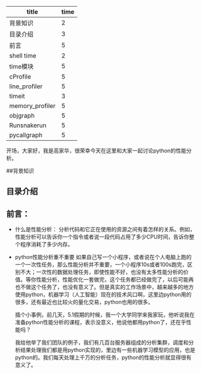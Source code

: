 


| title           | time |
| --------------- | ---- |
| 背景知识            | 2    |
| 目录介绍            | 3    |
| 前言              | 5    |
| shell time      | 2    |
| time模块          | 5    |
| cProfile        | 5    |
| line_profiler   | 5    |
| timeit          | 3    |
| memory_profiler | 5    |
| objgraph        | 5    |
| Runsnakerun     | 5    |
| pycallgraph     | 5    |

开场，大家好，我是高家华，很荣幸今天在这里和大家一起讨论python的性能分析。

##背景知识

## 目录介绍

## 前言：

- 什么是性能分析：
  分析代码和它正在使用的资源之间有着怎样的关系。例如，性能分析可以告诉你一个指令或者说一段代码占用了多少CPU时间，告诉你整个程序消耗了多少内存。
- python性能分析重不重要
  如果自己写一个小程序，或者说在个人电脑上跑的一个一次性任务，那么性能分析并不重要，一个小程序10s或者100s跑完，区别不大；一次性的数据处理任务，即使性能不好，也没有太多性能分析的价值。等你性能分析，性能优化一套做完，这个任务都已经做完了，以后可能再也不做这个任务了，也没有意义了。但是真实的工作场景中，越来越多的地方使用python，机器学习（人工智能）现在的技术风口啊，这里边python用的很多，还有最近也比较火的量化交易，python也用的很多。

  插个小事例，前几天，5.1假期的时候，我一个大学同学来我家玩，他听说我在准备python性能分析的课程，表示没意义，他说他都用python了，还在乎性能吗？

  我给他举了我们团队的例子，我们有几百台服务器组成的分析集群，调度和分析结果处理我们都是用python实现的，里边有一些机器学习模型的应用，也是python的。我们每天处理上千万的分析任务，python的性能分析就显得很有意义了。